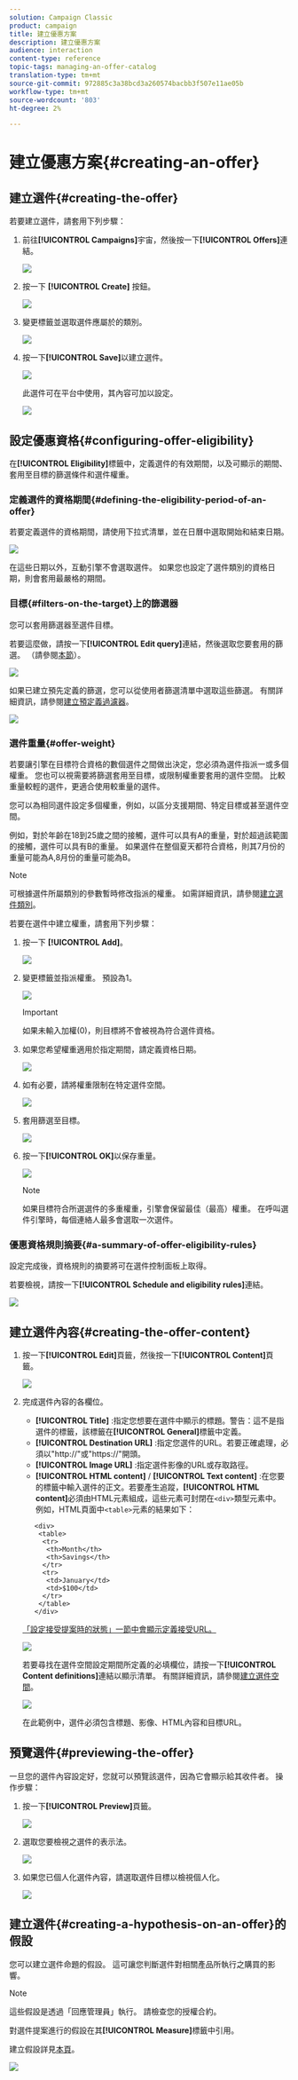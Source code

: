 ```yaml
---
solution: Campaign Classic
product: campaign
title: 建立優惠方案
description: 建立優惠方案
audience: interaction
content-type: reference
topic-tags: managing-an-offer-catalog
translation-type: tm+mt
source-git-commit: 972885c3a38bcd3a260574bacbb3f507e11ae05b
workflow-type: tm+mt
source-wordcount: '803'
ht-degree: 2%

---
```



# 建立優惠方案{#creating-an-offer}

## 建立選件{#creating-the-offer}

若要建立選件，請套用下列步驟：

1. 前往&#x200B;**[!UICONTROL Campaigns]**&#x200B;宇宙，然後按一下&#x200B;**[!UICONTROL Offers]**&#x200B;連結。

   ![](assets/offer_create_001.png)

1. 按一下 **[!UICONTROL Create]** 按鈕。

   ![](assets/offer_create_005.png)

1. 變更標籤並選取選件應屬於的類別。

   ![](assets/offer_create_002.png)

1. 按一下&#x200B;**[!UICONTROL Save]**&#x200B;以建立選件。

   ![](assets/offer_create_003.png)

   此選件可在平台中使用，其內容可加以設定。

   ![](assets/offer_create_004.png)

## 設定優惠資格{#configuring-offer-eligibility}

在&#x200B;**[!UICONTROL Eligibility]**&#x200B;標籤中，定義選件的有效期間，以及可顯示的期間、套用至目標的篩選條件和選件權重。

### 定義選件的資格期間{#defining-the-eligibility-period-of-an-offer}

若要定義選件的資格期間，請使用下拉式清單，並在日曆中選取開始和結束日期。

![](assets/offer_eligibility_create_002.png)

在這些日期以外，互動引擎不會選取選件。 如果您也設定了選件類別的資格日期，則會套用最嚴格的期間。

### 目標{#filters-on-the-target}上的篩選器

您可以套用篩選器至選件目標。

若要這麼做，請按一下&#x200B;**[!UICONTROL Edit query]**&#x200B;連結，然後選取您要套用的篩選。 （請參閱[本節](../../platform/using/steps-to-create-a-query.md#step-4---filter-data)）。

![](assets/offer_eligibility_create_003.png)

如果已建立預先定義的篩選，您可以從使用者篩選清單中選取這些篩選。 有關詳細資訊，請參閱[建立預定義過濾器](../../interaction/using/creating-predefined-filters.md)。

![](assets/offer_eligibility_create_004.png)

### 選件重量{#offer-weight}

若要讓引擎在目標符合資格的數個選件之間做出決定，您必須為選件指派一或多個權重。 您也可以視需要將篩選套用至目標，或限制權重要套用的選件空間。 比較重量較輕的選件，更適合使用較重量的選件。

您可以為相同選件設定多個權重，例如，以區分支援期間、特定目標或甚至選件空間。

例如，對於年齡在18到25歲之間的接觸，選件可以具有A的重量，對於超過該範圍的接觸，選件可以具有B的重量。 如果選件在整個夏天都符合資格，則其7月份的重量可能為A,8月份的重量可能為B。

>[!NOTE]
>
>可根據選件所屬類別的參數暫時修改指派的權重。 如需詳細資訊，請參閱[建立選件類別](../../interaction/using/creating-offer-categories.md)。

若要在選件中建立權重，請套用下列步驟：

1. 按一下 **[!UICONTROL Add]**。

   ![](assets/offer_weight_create_001.png)

1. 變更標籤並指派權重。 預設為1。

   ![](assets/offer_weight_create_006.png)

   >[!IMPORTANT]
   >
   >如果未輸入加權(0)，則目標將不會被視為符合選件資格。

1. 如果您希望權重適用於指定期間，請定義資格日期。

   ![](assets/offer_weight_create_002.png)

1. 如有必要，請將權重限制在特定選件空間。

   ![](assets/offer_weight_create_003.png)

1. 套用篩選至目標。

   ![](assets/offer_weight_create_004.png)

1. 按一下&#x200B;**[!UICONTROL OK]**&#x200B;以保存重量。

   ![](assets/offer_weight_create_005.png)

   >[!NOTE]
   >
   >如果目標符合所選選件的多重權重，引擎會保留最佳（最高）權重。 在呼叫選件引擎時，每個連絡人最多會選取一次選件。

### 優惠資格規則摘要{#a-summary-of-offer-eligibility-rules}

設定完成後，資格規則的摘要將可在選件控制面板上取得。

若要檢視，請按一下&#x200B;**[!UICONTROL Schedule and eligibility rules]**&#x200B;連結。

![](assets/offer_eligibility_create_005.png)

## 建立選件內容{#creating-the-offer-content}

1. 按一下&#x200B;**[!UICONTROL Edit]**&#x200B;頁籤，然後按一下&#x200B;**[!UICONTROL Content]**&#x200B;頁籤。

   ![](assets/offer_content_create_001.png)

1. 完成選件內容的各欄位。

   * **[!UICONTROL Title]** :指定您想要在選件中顯示的標題。警告：這不是指選件的標籤，該標籤在&#x200B;**[!UICONTROL General]**&#x200B;標籤中定義。
   * **[!UICONTROL Destination URL]** :指定您選件的URL。若要正確處理，必須以&quot;http://&quot;或&quot;https://&quot;開頭。
   * **[!UICONTROL Image URL]** :指定選件影像的URL或存取路徑。
   * **[!UICONTROL HTML content]** /  **[!UICONTROL Text content]** :在您要的標籤中輸入選件的正文。若要產生追蹤，**[!UICONTROL HTML content]**&#x200B;必須由HTML元素組成，這些元素可封閉在`<div>`類型元素中。 例如，HTML頁面中`<table>`元素的結果如下：

   ```
      <div> 
       <table>
        <tr>
         <th>Month</th>
         <th>Savings</th>   
        </tr>   
        <tr>    
         <td>January</td>
         <td>$100</td>   
        </tr> 
       </table> 
      </div>
   ```

   [「設定接受提案時的狀態」一節中會顯示定義接受URL。](../../interaction/using/creating-offer-spaces.md#configuring-the-status-when-the-proposition-is-accepted)

   ![](assets/offer_content_create_002.png)

   若要尋找在選件空間設定期間所定義的必填欄位，請按一下&#x200B;**[!UICONTROL Content definitions]**&#x200B;連結以顯示清單。 有關詳細資訊，請參閱[建立選件空間](../../interaction/using/creating-offer-spaces.md)。

   ![](assets/offer_content_create_003.png)

   在此範例中，選件必須包含標題、影像、HTML內容和目標URL。

## 預覽選件{#previewing-the-offer}

一旦您的選件內容設定好，您就可以預覽該選件，因為它會顯示給其收件者。 操作步驟：

1. 按一下&#x200B;**[!UICONTROL Preview]**&#x200B;頁籤。

   ![](assets/offer_preview_create_001.png)

1. 選取您要檢視之選件的表示法。

   ![](assets/offer_preview_create_002.png)

1. 如果您已個人化選件內容，請選取選件目標以檢視個人化。

   ![](assets/offer_preview_create_003.png)

## 建立選件{#creating-a-hypothesis-on-an-offer}的假設

您可以建立選件命題的假設。 這可讓您判斷選件對相關產品所執行之購買的影響。

>[!NOTE]
>
>這些假設是透過「回應管理員」執行。 請檢查您的授權合約。

對選件提案進行的假設在其&#x200B;**[!UICONTROL Measure]**&#x200B;標籤中引用。

建立假設詳見[本頁](../../campaign/using/about-response-manager.md)。

![](assets/offer_hypothesis_001.png)

